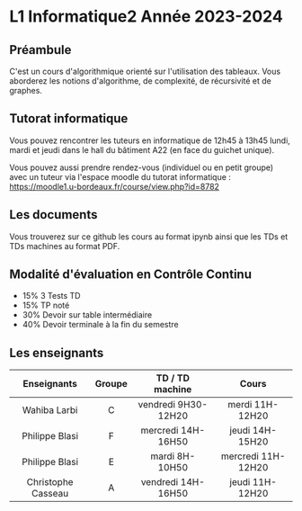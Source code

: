 # L1 Informatique2 Année 2023-2024

## Préambule
C'est un cours d'algorithmique orienté sur l'utilisation des tableaux. Vous aborderez les notions d'algorithme, de complexité, de récursivité et de graphes.

## Tutorat informatique
Vous pouvez rencontrer les tuteurs en informatique de 12h45 à 13h45 lundi, mardi et jeudi dans le hall du bâtiment A22 (en face du guichet unique).

Vous pouvez aussi prendre rendez-vous (individuel ou en petit groupe) avec un tuteur via l'espace moodle du tutorat informatique : https://moodle1.u-bordeaux.fr/course/view.php?id=8782

## Les documents
Vous trouverez sur ce github les cours au format ipynb ainsi que les TDs et TDs machines au format PDF. 


## Modalité d'évaluation en Contrôle Continu
- 15% 3 Tests TD 
- 15% TP noté 
- 30% Devoir sur table intermédiaire
- 40% Devoir terminale à la fin du semestre

## Les enseignants
|Enseignants | Groupe | TD / TD machine | Cours |
|:---------------:|:--------:|:-----------------:|:-------:|
| Wahiba Larbi | C | vendredi 9H30-12H20 | merdi 11H-12H20 |
| Philippe Blasi | F | mercredi 14H-16H50 | jeudi 14H-15H20 |
| Philippe Blasi | E | mardi 8H-10H50 | mercredi 11H-12H20 |
| Christophe Casseau | A | vendredi 14H-16H50 | jeudi 11H-12H20 |

